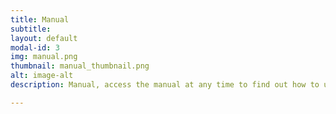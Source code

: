 ```yaml
---
title: Manual
subtitle: 
layout: default
modal-id: 3
img: manual.png
thumbnail: manual_thumbnail.png
alt: image-alt
description: Manual, access the manual at any time to find out how to use each element.

---
```

